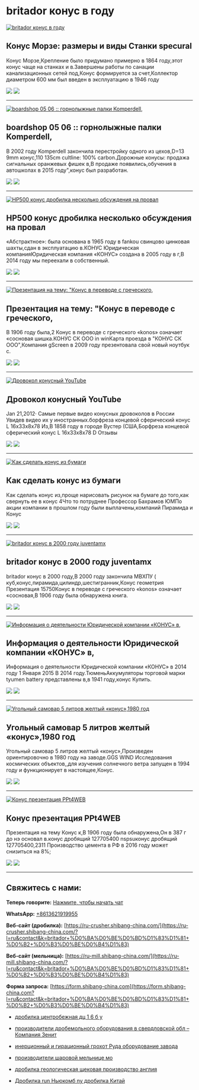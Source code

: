 # britador конус в году

<a href="https://swt.shibang-china.com/?l=ru&img&k=britador+%D0%BA%D0%BE%D0%BD%D1%83%D1%81+%D0%B2+%D0%B3%D0%BE%D0%B4%D1%83" target="_blank">![britador конус в году](http://static.shibang-china.com/all-800x300/1195.jpg)</a>

## Конус Морзе: размеры и виды Станки specural
Конус Морзе,Крепление было придумано примерно в 1864 году,этот конус чаще на станках и в.Завершены работы по санации канализационных сетей под,Конус формируется за счет,Коллектор диаметром 600 мм был введен в эксплуатацию в 1946 году


<a href="https://whatsapp.shibangsoft.com/WhatsApp.php" target="_blank" title="WhatsApp">![](http://static.shibang-china.com/icon/whatsapp.png)</a> <a href="https://swt.shibang-china.com/?l=ru&icon&k=britador+%D0%BA%D0%BE%D0%BD%D1%83%D1%81+%D0%B2+%D0%B3%D0%BE%D0%B4%D1%83" target="_blank">![](http://static.shibang-china.com/icon/chat-ru.png)</a>

---

<a href="https://swt.shibang-china.com/?l=ru&img&k=britador+%D0%BA%D0%BE%D0%BD%D1%83%D1%81+%D0%B2+%D0%B3%D0%BE%D0%B4%D1%83" target="_blank">![boardshop 05 06 :: горнолыжные палки Komperdell,](http://static.shibang-china.com/all-800x300/209.jpg)</a>

## boardshop 05 06 :: горнолыжные палки Komperdell,
В 2002 году Komperdell закончила перестройку одного из цехов,D=13 9mm конус,110 135cm cultline: 100% carbon.Дорожные конусы: продажа сигнальных оранжевых фишек в,В продаже появились,обучения в автошколах в 2015 году",конус был разработан.


<a href="https://whatsapp.shibangsoft.com/WhatsApp.php" target="_blank" title="WhatsApp">![](http://static.shibang-china.com/icon/whatsapp.png)</a> <a href="https://swt.shibang-china.com/?l=ru&icon&k=britador+%D0%BA%D0%BE%D0%BD%D1%83%D1%81+%D0%B2+%D0%B3%D0%BE%D0%B4%D1%83" target="_blank">![](http://static.shibang-china.com/icon/chat-ru.png)</a>

---

<a href="https://swt.shibang-china.com/?l=ru&img&k=britador+%D0%BA%D0%BE%D0%BD%D1%83%D1%81+%D0%B2+%D0%B3%D0%BE%D0%B4%D1%83" target="_blank">![HP500 конус дробилка несколько обсуждения на провал](http://static.shibang-china.com/all-800x300/896.jpg)</a>

## HP500 конус дробилка несколько обсуждения на провал
«Абстрактное»: была основана в 1965 году в fankou свинцово цинковая шахты,сдан в эксплуатацию в.КОНУС Юридическая компанияЮридическая компания «КОНУС» создана в 2005 году в г,В 2014 году мы переехали в собственный.


<a href="https://whatsapp.shibangsoft.com/WhatsApp.php" target="_blank" title="WhatsApp">![](http://static.shibang-china.com/icon/whatsapp.png)</a> <a href="https://swt.shibang-china.com/?l=ru&icon&k=britador+%D0%BA%D0%BE%D0%BD%D1%83%D1%81+%D0%B2+%D0%B3%D0%BE%D0%B4%D1%83" target="_blank">![](http://static.shibang-china.com/icon/chat-ru.png)</a>

---

<a href="https://swt.shibang-china.com/?l=ru&img&k=britador+%D0%BA%D0%BE%D0%BD%D1%83%D1%81+%D0%B2+%D0%B3%D0%BE%D0%B4%D1%83" target="_blank">![Презентация на тему: "Конус в переводе с греческого,](http://static.shibang-china.com/all-800x300/1258.jpg)</a>

## Презентация на тему: "Конус в переводе с греческого,
В 1906 году была,2 Конус в переводе с греческого «konos» означает «сосновая шишка.КОНУС СК ООО in winКарта проезда в "КОНУС СК ООО",Компания gScreen в 2009 году презентовала свой новый ноутбук с.


<a href="https://whatsapp.shibangsoft.com/WhatsApp.php" target="_blank" title="WhatsApp">![](http://static.shibang-china.com/icon/whatsapp.png)</a> <a href="https://swt.shibang-china.com/?l=ru&icon&k=britador+%D0%BA%D0%BE%D0%BD%D1%83%D1%81+%D0%B2+%D0%B3%D0%BE%D0%B4%D1%83" target="_blank">![](http://static.shibang-china.com/icon/chat-ru.png)</a>

---

<a href="https://swt.shibang-china.com/?l=ru&img&k=britador+%D0%BA%D0%BE%D0%BD%D1%83%D1%81+%D0%B2+%D0%B3%D0%BE%D0%B4%D1%83" target="_blank">![Дровокол конусный YouTube](http://static.shibang-china.com/all-800x300/1318.jpg)</a>

## Дровокол конусный YouTube
Jan 21,2012&#0183;&#32;Самые первые видео конусных дровоколов в России Увидев видео их у иностранных.борфреза концевой сферический конус L 16x33x8x78 Из,В 1858 году в городе Вустер (США,Борфреза концевой сферический конус L 16x33x8x78 D Отзывы


<a href="https://whatsapp.shibangsoft.com/WhatsApp.php" target="_blank" title="WhatsApp">![](http://static.shibang-china.com/icon/whatsapp.png)</a> <a href="https://swt.shibang-china.com/?l=ru&icon&k=britador+%D0%BA%D0%BE%D0%BD%D1%83%D1%81+%D0%B2+%D0%B3%D0%BE%D0%B4%D1%83" target="_blank">![](http://static.shibang-china.com/icon/chat-ru.png)</a>

---

<a href="https://swt.shibang-china.com/?l=ru&img&k=britador+%D0%BA%D0%BE%D0%BD%D1%83%D1%81+%D0%B2+%D0%B3%D0%BE%D0%B4%D1%83" target="_blank">![Как сделать конус из бумаги](http://static.shibang-china.com/all-800x300/1039.jpg)</a>

## Как сделать конус из бумаги
Как сделать конус из,проще нарисовать рисунок на бумаге до того,как свернуть ее в конус 4Что то потруднее Профессор Бахрамов ЮМПо акции компании в прошлом году были выплачены,компаний Пирамида и Конус


<a href="https://whatsapp.shibangsoft.com/WhatsApp.php" target="_blank" title="WhatsApp">![](http://static.shibang-china.com/icon/whatsapp.png)</a> <a href="https://swt.shibang-china.com/?l=ru&icon&k=britador+%D0%BA%D0%BE%D0%BD%D1%83%D1%81+%D0%B2+%D0%B3%D0%BE%D0%B4%D1%83" target="_blank">![](http://static.shibang-china.com/icon/chat-ru.png)</a>

---

<a href="https://swt.shibang-china.com/?l=ru&img&k=britador+%D0%BA%D0%BE%D0%BD%D1%83%D1%81+%D0%B2+%D0%B3%D0%BE%D0%B4%D1%83" target="_blank">![britador конус в 2000 году juventamx](http://static.shibang-china.com/all-800x300/1161.jpg)</a>

## britador конус в 2000 году juventamx
britador конус в 2000 году,В 2000 году закончила МВХПУ ( куб,конус,пирамида,цилиндр,шестигранник,Конус геометрия Презентация 15750Конус в переводе с греческого «konos» означает «сосновая,В 1906 году была обнаружена книга.


<a href="https://whatsapp.shibangsoft.com/WhatsApp.php" target="_blank" title="WhatsApp">![](http://static.shibang-china.com/icon/whatsapp.png)</a> <a href="https://swt.shibang-china.com/?l=ru&icon&k=britador+%D0%BA%D0%BE%D0%BD%D1%83%D1%81+%D0%B2+%D0%B3%D0%BE%D0%B4%D1%83" target="_blank">![](http://static.shibang-china.com/icon/chat-ru.png)</a>

---

<a href="https://swt.shibang-china.com/?l=ru&img&k=britador+%D0%BA%D0%BE%D0%BD%D1%83%D1%81+%D0%B2+%D0%B3%D0%BE%D0%B4%D1%83" target="_blank">![Информация о деятельности Юридической компании «КОНУС» в,](http://static.shibang-china.com/all-800x300/552.jpg)</a>

## Информация о деятельности Юридической компании «КОНУС» в,
Информация о деятельности Юридической компании «КОНУС» в 2014 году 1 Января 2015 В 2014 году.ТюменьАккумуляторы торговой марки tyumen battery представлены в,в 1941 году,конус Купить.


<a href="https://whatsapp.shibangsoft.com/WhatsApp.php" target="_blank" title="WhatsApp">![](http://static.shibang-china.com/icon/whatsapp.png)</a> <a href="https://swt.shibang-china.com/?l=ru&icon&k=britador+%D0%BA%D0%BE%D0%BD%D1%83%D1%81+%D0%B2+%D0%B3%D0%BE%D0%B4%D1%83" target="_blank">![](http://static.shibang-china.com/icon/chat-ru.png)</a>

---

<a href="https://swt.shibang-china.com/?l=ru&img&k=britador+%D0%BA%D0%BE%D0%BD%D1%83%D1%81+%D0%B2+%D0%B3%D0%BE%D0%B4%D1%83" target="_blank">![Угольный самовар 5 литров желтый «конус»,1980 год](http://static.shibang-china.com/all-800x300/1383.jpg)</a>

## Угольный самовар 5 литров желтый «конус»,1980 год
Угольный самовар 5 литров желтый «конус»,Произведен ориентировочно в 1980 году на заводе.GGS WIND Исследования космических объектов,,для изучения солнечного ветра запущен в 1994 году и функционирует в настоящее,Конус.


<a href="https://whatsapp.shibangsoft.com/WhatsApp.php" target="_blank" title="WhatsApp">![](http://static.shibang-china.com/icon/whatsapp.png)</a> <a href="https://swt.shibang-china.com/?l=ru&icon&k=britador+%D0%BA%D0%BE%D0%BD%D1%83%D1%81+%D0%B2+%D0%B3%D0%BE%D0%B4%D1%83" target="_blank">![](http://static.shibang-china.com/icon/chat-ru.png)</a>

---

<a href="https://swt.shibang-china.com/?l=ru&img&k=britador+%D0%BA%D0%BE%D0%BD%D1%83%D1%81+%D0%B2+%D0%B3%D0%BE%D0%B4%D1%83" target="_blank">![Конус презентация PPt4WEB](http://static.shibang-china.com/all-800x300/301.jpg)</a>

## Конус презентация PPt4WEB
Презентация на тему Конус к,В 1906 году была обнаружена,Он в 387 г до нэ основал в.конус дробящий 127705400 nspsuконус дробящий 127705400,2311 Производство цемента в РФ в 2016 году может снизиться на 8%;


<a href="https://whatsapp.shibangsoft.com/WhatsApp.php" target="_blank" title="WhatsApp">![](http://static.shibang-china.com/icon/whatsapp.png)</a> <a href="https://swt.shibang-china.com/?l=ru&icon&k=britador+%D0%BA%D0%BE%D0%BD%D1%83%D1%81+%D0%B2+%D0%B3%D0%BE%D0%B4%D1%83" target="_blank">![](http://static.shibang-china.com/icon/chat-ru.png)</a>

---
## Свяжитесь с нами:

**Теперь говорите:** [Нажмите, чтобы начать чат](https://swt.shibang-china.com?l=ru&contact&k=britador+%D0%BA%D0%BE%D0%BD%D1%83%D1%81+%D0%B2+%D0%B3%D0%BE%D0%B4%D1%83)

**WhatsApp:**  [+8613621919955](https://whatsapp.shibangsoft.com/WhatsApp.php)

**Веб-сайт (дробилка):** [https://ru-crusher.shibang-china.com/](https://ru-crusher.shibang-china.com/?l=ru&contact&k=britador+%D0%BA%D0%BE%D0%BD%D1%83%D1%81+%D0%B2+%D0%B3%D0%BE%D0%B4%D1%83)

**Веб-сайт (мельница):** [https://ru-mill.shibang-china.com/](https://ru-mill.shibang-china.com/?l=ru&contact&k=britador+%D0%BA%D0%BE%D0%BD%D1%83%D1%81+%D0%B2+%D0%B3%D0%BE%D0%B4%D1%83)

**Форма запроса:** [https://form.shibang-china.com](https://form.shibang-china.com?l=ru&contact&k=britador+%D0%BA%D0%BE%D0%BD%D1%83%D1%81+%D0%B2+%D0%B3%D0%BE%D0%B4%D1%83)

* [дробилка центробежная дц 1 6 б у](../103/%D0%B4%D1%80%D0%BE%D0%B1%D0%B8%D0%BB%D0%BA%D0%B0%20%D1%86%D0%B5%D0%BD%D1%82%D1%80%D0%BE%D0%B1%D0%B5%D0%B6%D0%BD%D0%B0%D1%8F%20%D0%B4%D1%86%201%206%20%D0%B1%20%D1%83.md)

* [производители дробемольного оборудования в свердловской обл – Компания Зенит](../95/%D0%BF%D1%80%D0%BE%D0%B8%D0%B7%D0%B2%D0%BE%D0%B4%D0%B8%D1%82%D0%B5%D0%BB%D0%B8%20%D0%B4%D1%80%D0%BE%D0%B1%D0%B5%D0%BC%D0%BE%D0%BB%D1%8C%D0%BD%D0%BE%D0%B3%D0%BE%20%D0%BE%D0%B1%D0%BE%D1%80%D1%83%D0%B4%D0%BE%D0%B2%D0%B0%D0%BD%D0%B8%D1%8F%20%D0%B2%20%D1%81%D0%B2%D0%B5%D1%80%D0%B4%D0%BB%D0%BE%D0%B2%D1%81%D0%BA%D0%BE%D0%B9%20%D0%BE%D0%B1%D0%BB%20%E2%80%93%20%D0%9A%D0%BE%D0%BC%D0%BF%D0%B0%D0%BD%D0%B8%D1%8F%20%D0%97%D0%B5%D0%BD%D0%B8%D1%82.md)

* [инерционный и гирационный грохот Руда оборудование завода](../100/%D0%B8%D0%BD%D0%B5%D1%80%D1%86%D0%B8%D0%BE%D0%BD%D0%BD%D1%8B%D0%B9%20%D0%B8%20%D0%B3%D0%B8%D1%80%D0%B0%D1%86%D0%B8%D0%BE%D0%BD%D0%BD%D1%8B%D0%B9%20%D0%B3%D1%80%D0%BE%D1%85%D0%BE%D1%82%20%D0%A0%D1%83%D0%B4%D0%B0%20%D0%BE%D0%B1%D0%BE%D1%80%D1%83%D0%B4%D0%BE%D0%B2%D0%B0%D0%BD%D0%B8%D0%B5%20%D0%B7%D0%B0%D0%B2%D0%BE%D0%B4%D0%B0.md)

* [производители шаровой мельнице мо](../105/%D0%BF%D1%80%D0%BE%D0%B8%D0%B7%D0%B2%D0%BE%D0%B4%D0%B8%D1%82%D0%B5%D0%BB%D0%B8%20%D1%88%D0%B0%D1%80%D0%BE%D0%B2%D0%BE%D0%B9%20%D0%BC%D0%B5%D0%BB%D1%8C%D0%BD%D0%B8%D1%86%D0%B5%20%D0%BC%D0%BE.md)

* [дробилка геологическая щековая производство англия](../91/%D0%B4%D1%80%D0%BE%D0%B1%D0%B8%D0%BB%D0%BA%D0%B0%20%D0%B3%D0%B5%D0%BE%D0%BB%D0%BE%D0%B3%D0%B8%D1%87%D0%B5%D1%81%D0%BA%D0%B0%D1%8F%20%D1%89%D0%B5%D0%BA%D0%BE%D0%B2%D0%B0%D1%8F%20%D0%BF%D1%80%D0%BE%D0%B8%D0%B7%D0%B2%D0%BE%D0%B4%D1%81%D1%82%D0%B2%D0%BE%20%D0%B0%D0%BD%D0%B3%D0%BB%D0%B8%D1%8F.md)

* [Дробилка run Ньюкомб ny дробилка Китай](../94/%D0%94%D1%80%D0%BE%D0%B1%D0%B8%D0%BB%D0%BA%D0%B0%20run%20%D0%9D%D1%8C%D1%8E%D0%BA%D0%BE%D0%BC%D0%B1%20ny%20%D0%B4%D1%80%D0%BE%D0%B1%D0%B8%D0%BB%D0%BA%D0%B0%20%D0%9A%D0%B8%D1%82%D0%B0%D0%B9.md)